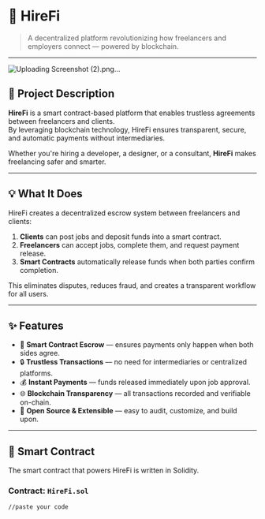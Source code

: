 # 🚀 HireFi

> A decentralized platform revolutionizing how freelancers and employers connect — powered by blockchain.

---
![Uploading Screenshot (2).png…]()

## 📘 Project Description

**HireFi** is a smart contract-based platform that enables trustless agreements between freelancers and clients.  
By leveraging blockchain technology, HireFi ensures transparent, secure, and automatic payments without intermediaries.

Whether you're hiring a developer, a designer, or a consultant, **HireFi** makes freelancing safer and smarter.

---

## 💡 What It Does

HireFi creates a decentralized escrow system between freelancers and clients:

1. **Clients** can post jobs and deposit funds into a smart contract.  
2. **Freelancers** can accept jobs, complete them, and request payment release.  
3. **Smart Contracts** automatically release funds when both parties confirm completion.  

This eliminates disputes, reduces fraud, and creates a transparent workflow for all users.

---

## ✨ Features

- 🧾 **Smart Contract Escrow** — ensures payments only happen when both sides agree.  
- 🔒 **Trustless Transactions** — no need for intermediaries or centralized platforms.  
- 💰 **Instant Payments** — funds released immediately upon job approval.  
- 🌐 **Blockchain Transparency** — all transactions recorded and verifiable on-chain.  
- 🧠 **Open Source & Extensible** — easy to audit, customize, and build upon.  

---

## 📄 Smart Contract

The smart contract that powers HireFi is written in Solidity.

### Contract: `HireFi.sol`

```solidity
//paste your code

